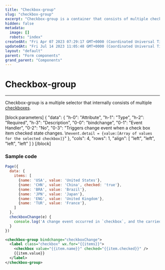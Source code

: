```yaml
---
title: "Checkbox-group"
slug: "checkbox-group"
excerpt: "Checkbox-group is a container that consists of multiple checkbox components."
hidden: false
metadata: 
  image: []
  robots: "index"
createdAt: "Fri Apr 07 2023 07:29:17 GMT+0000 (Coordinated Universal Time)"
updatedAt: "Fri Jul 14 2023 11:05:48 GMT+0000 (Coordinated Universal Time)"
layout: "default"
parent: "Form components"
grand_parent: "Components"
---
```

# Checkbox-group 
*** 
Checkbox-group is a multiple selector that internally consists of multiple [checkboxes](doc:checkbox).

[block:parameters]
{
  "data": {
    "h-0": "Attribute",
    "h-1": "Type",
    "h-2": "Required",
    "h-3": "Description",
    "0-0": "bindchange",
    "0-1": "Event Handler",
    "0-2": "No",
    "0-3": "Triggers change event when a check box item checked state changes.  \n`event.detail = {value:[Array of values for the selected checkbox]}`"
  },
  "cols": 4,
  "rows": 1,
  "align": [
    "left",
    "left",
    "left",
    "left"
  ]
}
[/block]


### Sample code

```javascript
Page({
  data: {
    items: [
      {name: 'USA', value: 'United States'},
      {name: 'CHN', value: 'China', checked: 'true'},
      {name: 'BRA', value: 'Brazil'},
      {name: 'JPN', value: 'Japan'},
      {name: 'ENG', value: 'United Kingdom'},
      {name: 'TUR', value: 'France'},
    ]
  },
  checkboxChange(e) {
  	console.log('A change event occurred in `checkbox`, and the carried value is ', e.detail.value)
  }
})
```
```xml WXML
<checkbox-group bindchange="checkboxChange">
  <label class="checkbox" wx.for="{{items}}">
  	<checkbox value="{{item.name}}" checked="{{item.checked}}" />
  	{{item.value}}
  </label>
</checkbox-group>
```
